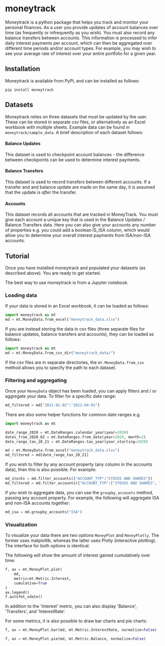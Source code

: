 # moneytrack

Moneytrack is a python package that helps you track and monitor 
your personal finances.
As a user you provide updates of account balances over time
(as frequently or infrequently as you wish). 
You must also record any balance transfers between accounts. 
This information is processed to infer daily interest payments
per account, which can then be aggregated over different time periods
and/or account types. For example, you may wish to see your average
rate of interest over your entire portfolio for a given year.

## Installation

Moneytrack is available from PyPi, and can be installed
as follows:

```
pip install moneytrack
```

## Datasets

Moneytrack relies on three datasets that must be updated by the user.
These can be stored in separate csv files, or alternatively as
an Excel workbook with multiple sheets. 
Example data can be found in `moneytrack/sample_data`.
A brief description of each dataset follows:

#### Balance Updates 

This dataset is used to checkpoint account balances - the difference 
between checkpoints can be used to determine interest payments.

#### Balance Transfers

This dataset is used to record transfers between different accounts. 
If a transfer and and balance update are made on the same day, it is
assumed that the update is *after* the transfer. 

#### Accounts

This dataset records all accounts that are tracked 
in MoneyTrack. 
You must give each account a unique key that is used
in the Balance Updates / Balance Transfers data.
Here you can also give your accounts any number of properties 
e.g. you could add a boolean IS_ISA column,
which would allow you to determine your overall
interest payments from ISA/non-ISA accounts. 

## Tutorial

Once you have installed moneytrack and populated
your datasets (as described above). You are ready
to get started.

The best way to use moneytrack is from a Jupyter notebook.

### Loading data
If your data is stored in an Excel workbook, it can be loaded 
as follows:

```python
import moneytrack as mt
md = mt.MoneyData.from_excel("moneytrack_data.xlsx")
```

If you are instead storing the data in csv files (three 
separate files for balance updates, balance transfers and accounts),
they can be loaded as follows:

```python
import moneytrack as mt
md = mt.MoneyData.from_csv_dir("moneytrack_data/")
```

If the csv files are in separate directories, the `mt.MoneyData.from_csv` 
method allows you to specify the path to each dataset. 

### Filtering and aggregating

Once your `MoneyData` object has been loaded, you can apply filters
and / or aggregate your data. To filter for a specific date range:

```python
md_filtered = md["2021-01-02":"2021-04-01"]
```

There are also some helper functions for common date ranges e.g.

```python
import moneytrack as mt

date_range_2020 = mt.DateRanges.calendar_year(year=2020)
dates_from_2020_02 = mt.DateRanges.from_date(year=2020, month=2)
date_range_tax_20_21 = mt.DateRanges.tax_year(year_starting=2020)

md = mt.MoneyData.from_excel("moneytrack_data.xlsx")
md_filtered = md[date_range_tax_20_21]
```

If you wish to filter by any account property (any column in the
accounts data), then this is also possible. For example:

```python
md_stocks = md.filter_accounts({"ACCOUNT_TYP":"STOCKS AND SHARES"})
md_filtered = md.filter_accounts({"ACCOUNT_TYP":["STOCKS AND SHARES", "EASY_ACCESS"]})
```

If you wish to aggregate data, you can use the `groupby_accounts` method,
passing any account property. For example, the following will aggregate 
ISA and non-ISA accounts together:

```python
md_isa = md.groupby_accounts("ISA")
```

### Visualization 

To visualize your data there are two options `MoneyPlot` and `MoneyPlotly`.
The former uses matplotlib, whereas the latter uses Plotly 
(interactive plotting). The interface for both options is identical.

The following will show the amount of interest gained cumulatively over
time:

```python
f, ax = mt.MoneyPlot.plot(
    md,
    metric=mt.Metric.Interest,
    cumulative=True
)
ax.legend()
f.autofmt_xdate()
```

In addition to the 'Interest' metric, you can also display 'Balance', 'Transfers',
and 'InterestRate'. 

For some metrics, it is also possible to draw bar charts and pie charts:

```python
f, ax = mt.MoneyPlot.bar(md, mt.Metric.InterestRate, normalize=False)
```

```python
f, ax = mt.MoneyPlot.pie(md, mt.Metric.Balance, normalize=False)
```